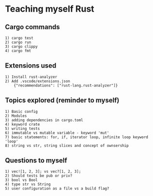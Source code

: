# Teaching myself Rust


## Cargo commands
    1) cargo test
    2) cargo run
    3) cargo clippy
    4) cargo fmt

## Extensions used
    1) Install rust-analyzer
    2) Add .vscode/extensions.json
        {"recommendations": ["rust-lang.rust-analyzer"]}


## Topics explored (reminder to myself)
    1) Basic config
    2) Modules
    3) adding dependencies in cargo.toml
    4) keyword crate
    5) writing tests
    6) immutable vs mutable variable - keyword 'mut'
    7) basic statements: for, if, iterator loop, infinite loop keyword 'loop'
    8) string vs str, string slices and concept of ownsership 


## Questions to myself

    1) vec![1, 2, 3]; vs vec?[1, 2, 3];
    2) Should tests be pub or priv?
    3) bool vs Bool
    4) type str vs String
    5) user configuration as a file vs a build flag?
